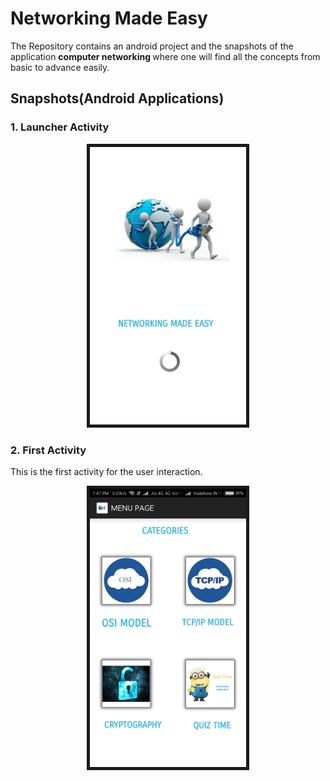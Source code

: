 # Networking Made Easy

The Repository contains an android project and the snapshots of the application  <b>computer networking </b> where one will find all the concepts from basic to advance easily.

## Snapshots(Android Applications)

### <b>1. Launcher Activity </b>
<kbd>
  <p align="center">
   <img src="https://github.com/bhavna7/Networking-Made-Easy/blob/master/images/1.png" width="250" border="5"/>
  </p>
</kbd>

### <b>2. First Activity </b>
This is the first activity for the user interaction.
<kbd>
  <p align="center">
   <img src="https://github.com/bhavna7/Networking-Made-Easy/blob/master/images/2.png" width="250" border="5"/>
  </p>
</kbd>




